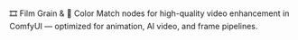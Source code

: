 🎞️ Film Grain & 🎨 Color Match nodes for high-quality video enhancement in ComfyUI — optimized for animation, AI video, and frame pipelines.
